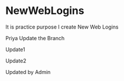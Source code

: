 # NewWebLogins
It is practice purpose I create New Web Logins

Priya Update the Branch

Update1

Update2

Updated by Admin
